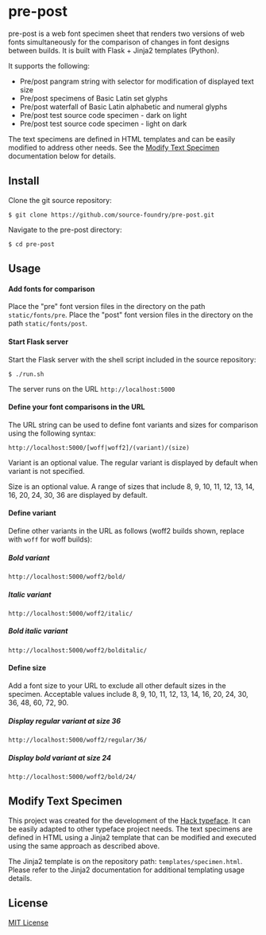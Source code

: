 # pre-post

pre-post is a web font specimen sheet that renders two versions of web fonts simultaneously for the comparison of changes in font designs between builds.  It is built with Flask + Jinja2 templates (Python).

It supports the following:

- Pre/post pangram string with selector for modification of displayed text size
- Pre/post specimens of Basic Latin set glyphs
- Pre/post waterfall of Basic Latin alphabetic and numeral glyphs
- Pre/post test source code specimen - dark on light
- Pre/post test source code specimen - light on dark

The text specimens are defined in HTML templates and can be easily modified to address other needs.  See the [Modify Text Specimen](#modify-text-specimen) documentation below for details.

## Install

Clone the git source repository:

```
$ git clone https://github.com/source-foundry/pre-post.git
```

Navigate to the pre-post directory:

```
$ cd pre-post
```

## Usage

#### Add fonts for comparison

Place the "pre" font version files in the directory on the path `static/fonts/pre`.  Place the "post" font version files in the directory on the path `static/fonts/post`.

#### Start Flask server

Start the Flask server with the shell script included in the source repository:

```
$ ./run.sh
```

The server runs on the URL `http://localhost:5000`

#### Define your font comparisons in the URL

The URL string can be used to define font variants and sizes for comparison using the following syntax:

```
http://localhost:5000/[woff|woff2]/(variant)/(size)
```

Variant is an optional value.  The regular variant is displayed by default when variant is not specified.  

Size is an optional value.  A range of sizes that include 8, 9, 10, 11, 12, 13, 14, 16, 20, 24, 30, 36 are displayed by default.

#### Define variant

Define other variants in the URL as follows (woff2 builds shown, replace with `woff` for woff builds):

##### Bold variant

```
http://localhost:5000/woff2/bold/
```

##### Italic variant

```
http://localhost:5000/woff2/italic/
```

##### Bold italic variant

```
http://localhost:5000/woff2/bolditalic/
```

#### Define size

Add a font size to your URL to exclude all other default sizes in the specimen.  Acceptable values include 8, 9, 10, 11, 12, 13, 14, 16, 20, 24, 30, 36, 48, 60, 72, 90.

##### Display regular variant at size 36

```
http://localhost:5000/woff2/regular/36/
```

##### Display bold variant at size 24

```
http://localhost:5000/woff2/bold/24/
```

## Modify Text Specimen

This project was created for the development of the [Hack typeface](https://github.com/source-foundry/Hack).  It can be easily adapted to other typeface project needs.  The text specimens are defined in HTML using a Jinja2 template that can be modified and executed using the same approach as described above.  

The Jinja2 template is on the repository path: `templates/specimen.html`.  Please refer to the Jinja2 documentation for additional templating usage details.

## License

[MIT License](LICENSE)



